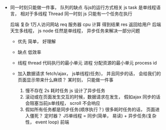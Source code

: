 - 同一时刻只能做一件事， 队列的缺点
    与js的运行方式相关 js task 是单线程语言， 相对于多线程 Thread
    同一时刻 js 只能有一个任务在执行

    后端 复杂 1万人访问网站 req 服务器 cpu 计算 得到结果 res 返回给用户
    后端天生多线程， js node 任然是单线程， 异步任务来解决一部分问题


    - 优先
        简单， 好理解
    - 缺点
        低效率
    - 线程 thread
        代码执行的最小单元
        进程 分配资源的最小单元 process id 

    - 加入数据请求 fetch/ajax， js单线程(任务)， 并且同步的话， 会给我们的页面显示带来什么麻烦？
        某时刻， 只能做一件事
        1. 慢不存在 2s 耗时任务 js 设计了异步任务
        2. 滚动或在页面发生交互的时候，数据请求在发生， 假如ajax 同步的话 
            会阻塞当前js单线程， scroll 不会响应
        3. 假如所有任务都是同步任务(顺序执行？)
            很多耗时任务的话， 页面进入僵死？
            定时器？ JS单线程 = 同步(简单， 易读) + 异步任务(复杂性， event loop) 前端